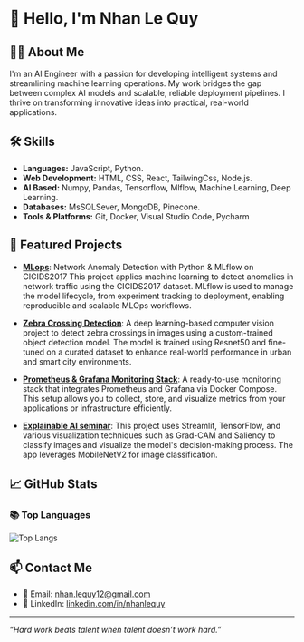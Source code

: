 # 👋 Hello, I'm Nhan Le Quy

## 🧑‍💻 About Me

I'm an AI Engineer with a passion for developing intelligent systems and streamlining machine learning operations. My work bridges the gap between complex AI models and scalable, reliable deployment pipelines. I thrive on transforming innovative ideas into practical, real-world applications.

## 🛠️ Skills

- **Languages:** JavaScript, Python.
- **Web Development:** HTML, CSS, React, TailwingCss, Node.js.
- **AI Based:** Numpy, Pandas, Tensorflow, Mlflow, Machine Learning, Deep Learning.
- **Databases:** MsSQLSever, MongoDB, Pinecone.
- **Tools & Platforms:** Git, Docker, Visual Studio Code, Pycharm

## 📌 Featured Projects

- [**MLops**](https://github.com/NahwngLe/mlflow-network-anomaly-cicids2017.git): Network Anomaly Detection with Python & MLflow on CICIDS2017
This project applies machine learning to detect anomalies in network traffic using the CICIDS2017 dataset. MLflow is used to manage the model lifecycle, from experiment tracking to deployment, enabling reproducible and scalable MLOps workflows.

- [**Zebra Crossing Detection**](https://github.com/NahwngLe/ZebraCrossing_Detection.git): A deep learning-based computer vision project to detect zebra crossings in images using a custom-trained object detection model. The model is trained using Resnet50 and fine-tuned on a curated dataset to enhance real-world performance in urban and smart city environments.

- [**Prometheus & Grafana Monitoring Stack**](https://github.com/NahwngLe/prometheus-grafana): A ready-to-use monitoring stack that integrates Prometheus and Grafana via Docker Compose. This setup allows you to collect, store, and visualize metrics from your applications or infrastructure efficiently.

- [**Explainable AI seminar**](https://github.com/NahwngLe/XAI-in-CV): This project uses Streamlit, TensorFlow, and various visualization techniques such as Grad-CAM and Saliency to classify images and visualize the model's decision-making process. The app leverages MobileNetV2 for image classification.

## 📈 GitHub Stats

### 📚 Top Languages
![Top Langs](https://github-readme-stats.vercel.app/api/top-langs/?username=NahwngLe&layout=compact&theme=github_dark)


## 📫 Contact Me

- 📧 Email: [nhan.lequy12@gmail.com](mailto:nhan.lequy12@gmail.com)
- 💼 LinkedIn: [linkedin.com/in/nhanlequy](https://www.linkedin.com/in/nhanlequy/)

---

*“Hard work beats talent when talent doesn’t work hard.”*
